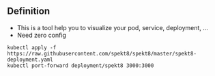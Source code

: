 ## Definition

-   This is a tool help you to visualize your pod, service, deployment, ...
-   Need zero config

```
kubectl apply -f https://raw.githubusercontent.com/spekt8/spekt8/master/spekt8-deployment.yaml
kubectl port-forward deployment/spekt8 3000:3000
```
